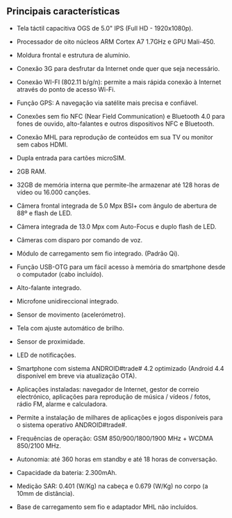 ## Principais características

* Tela táctil capacitiva OGS de 5.0" IPS (Full HD - 1920x1080p).
* Processador de oito núcleos ARM Cortex A7 1.7GHz e GPU Mali-450.
* Moldura frontal e estrutura de alumínio. 
* Conexão 3G para desfrutar da Internet onde quer que seja necessário.
* Conexão WI-FI (802.11 b/g/n): permite a mais rápida conexão à Internet através do ponto de acesso Wi-Fi.
* Função GPS: A navegação via satélite mais precisa e confiável.
* Conexões sem fio NFC (Near Field Communication) e Bluetooth 4.0 para fones de ouvido, alto-falantes e outros dispositivos NFC e Bluetooth.
* Conexão MHL para reprodução de conteúdos em sua TV ou monitor sem cabos HDMI.
* Dupla entrada para cartões microSIM.
* 2GB RAM.
* 32GB de memória interna que permite-lhe armazenar até 128 horas de vídeo ou 16.000 canções.
* Câmera frontal integrada de 5.0 Mpx BSI+ com ângulo de abertura de 88º e flash de LED.
* Câmera integrada de 13.0 Mpx com Auto-Focus e duplo flash de LED.
* Câmeras com disparo por comando de voz.
* Módulo de carregamento sem fio integrado. (Padrão Qi).
* Função USB-OTG para um fácil acesso à memória do smartphone desde o computador (cabo incluído).
* Alto-falante integrado.
* Microfone unidireccional integrado.
* Sensor de movimento (acelerómetro).
* Tela com ajuste automático de brilho.
* Sensor de proximidade.
* LED de notificações.
* Smartphone com sistema ANDROID#trade# 4.2 optimizado (Android 4.4 disponível em breve via atualização OTA).
* Aplicações instaladas: navegador de Internet, gestor de correio electrónico, aplicações para reprodução de música / vídeos / fotos, rádio FM, alarme e calculadora.
* Permite a instalação de milhares de aplicações e jogos disponíveis para o sistema operativo ANDROID#trade#.
* Frequências de operação: GSM 850/900/1800/1900 MHz + WCDMA 850/2100 MHz.
* Autonomia: até 360 horas em standby e até 18 horas de conversação.
* Capacidade da bateria: 2.300mAh.
* Medição SAR: 0.401 (W/Kg) na cabeça e 0.679 (W/Kg) no corpo (a 10mm de distância).

* Base de carregamento sem fio e adaptador MHL não incluídos.
